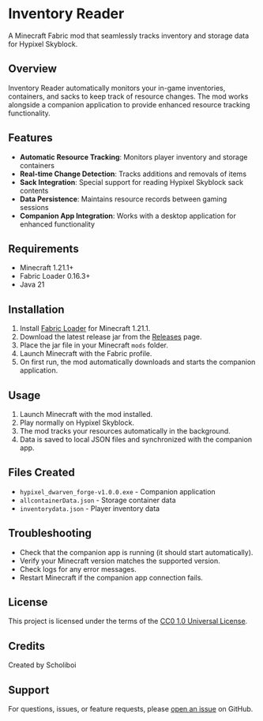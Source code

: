 # Inventory Reader

A Minecraft Fabric mod that seamlessly tracks inventory and storage data for Hypixel Skyblock.

## Overview
Inventory Reader automatically monitors your in-game inventories, containers, and sacks to keep track of resource changes. The mod works alongside a companion application to provide enhanced resource tracking functionality.

## Features
- **Automatic Resource Tracking**: Monitors player inventory and storage containers  
- **Real-time Change Detection**: Tracks additions and removals of items  
- **Sack Integration**: Special support for reading Hypixel Skyblock sack contents  
- **Data Persistence**: Maintains resource records between gaming sessions  
- **Companion App Integration**: Works with a desktop application for enhanced functionality  

## Requirements
- Minecraft 1.21.1+
- Fabric Loader 0.16.3+  
- Java 21  

## Installation
1. Install [Fabric Loader](https://fabricmc.net/) for Minecraft 1.21.1.  
2. Download the latest release jar from the [Releases](https://github.com/yourusername/FabricMod_1/releases) page.  
3. Place the jar file in your Minecraft `mods` folder.  
4. Launch Minecraft with the Fabric profile.  
5. On first run, the mod automatically downloads and starts the companion application.

## Usage
1. Launch Minecraft with the mod installed.  
2. Play normally on Hypixel Skyblock.  
3. The mod tracks your resources automatically in the background.  
4. Data is saved to local JSON files and synchronized with the companion app.

## Files Created
- `hypixel_dwarven_forge-v1.0.0.exe` - Companion application  
- `allcontainerData.json` - Storage container data  
- `inventorydata.json` - Player inventory data  

## Troubleshooting
- Check that the companion app is running (it should start automatically).  
- Verify your Minecraft version matches the supported version.  
- Check logs for any error messages.  
- Restart Minecraft if the companion app connection fails.

## License
This project is licensed under the terms of the [CC0 1.0 Universal License](LICENSE).  

## Credits
Created by Scholiboi  

## Support
For questions, issues, or feature requests, please [open an issue](https://github.com/yourusername/FabricMod_1/issues) on GitHub.

